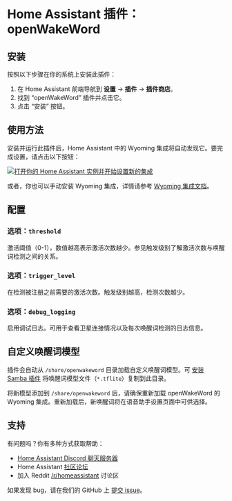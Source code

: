 # Home Assistant 插件：openWakeWord

## 安装

按照以下步骤在你的系统上安装此插件：

1. 在 Home Assistant 前端导航到 **设置** -> **插件** -> **插件商店**。
2. 找到 “openWakeWord” 插件并点击它。
3. 点击 “安装” 按钮。

## 使用方法

安装并运行此插件后，Home Assistant 中的 Wyoming 集成将自动发现它。要完成设置，请点击以下按钮：

[![打开你的 Home Assistant 实例并开始设置新的集成](https://my.home-assistant.io/badges/config_flow_start.svg)](https://my.home-assistant.io/redirect/config_flow_start/?domain=wyoming)

或者，你也可以手动安装 Wyoming 集成，详情请参考 [Wyoming 集成文档](https://www.home-assistant.io/integrations/wyoming/)。

## 配置

### 选项：`threshold`

激活阈值（0-1），数值越高表示激活次数越少。参见触发级别了解激活次数与唤醒词检测之间的关系。

### 选项：`trigger_level`

在检测被注册之前需要的激活次数。触发级别越高，检测次数越少。

### 选项：`debug_logging`

启用调试日志。可用于查看卫星连接情况以及每次唤醒词检测的日志信息。

## 自定义唤醒词模型

插件会自动从 `/share/openwakeword` 目录加载自定义唤醒词模型。可 [安装 Samba 插件](https://www.home-assistant.io/common-tasks/supervised/#installing-and-using-the-samba-add-on) 将唤醒词模型文件（`*.tflite`）复制到此目录。

将新模型添加到 `/share/openwakeword` 后，请确保重新加载 openWakeWord 的 Wyoming 集成。重新加载后，新唤醒词将在语音助手设置页面中可供选择。

## 支持

有问题吗？你有多种方式获取帮助：

* [Home Assistant Discord 聊天服务器][discord]
* Home Assistant [社区论坛][forum]
* 加入 Reddit [/r/homeassistant][reddit] 讨论区

如果发现 bug，请在我们的 GitHub 上 [提交 issue][issue]。

[discord]: https://discord.gg/c5DvZ4e
[forum]: https://community.home-assistant.io
[issue]: https://github.com/home-assistant/addons/issues
[reddit]: https://reddit.com/r/homeassistant
[repository]: https://github.com/hassio-addons/repository
